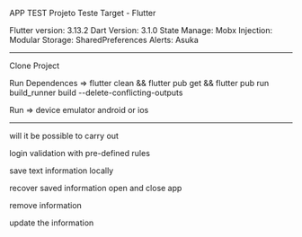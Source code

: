 APP TEST
Projeto Teste Target - Flutter

Flutter version: 3.13.2 Dart Version: 3.1.0 State Manage: Mobx Injection: Modular Storage: SharedPreferences Alerts: Asuka

----------------

Clone Project

Run Dependences => flutter clean && flutter pub get && flutter pub run build_runner build --delete-conflicting-outputs

Run => device emulator android or ios


--------------


will it be possible to carry out

login validation with pre-defined rules

save text information locally

recover saved information open and close app

remove information

update the information

